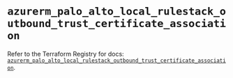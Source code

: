 # `azurerm_palo_alto_local_rulestack_outbound_trust_certificate_association`

Refer to the Terraform Registry for docs: [`azurerm_palo_alto_local_rulestack_outbound_trust_certificate_association`](https://registry.terraform.io/providers/hashicorp/azurerm/4.30.0/docs/resources/palo_alto_local_rulestack_outbound_trust_certificate_association).
